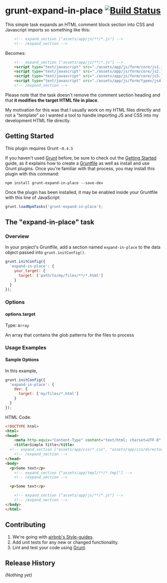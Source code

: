# grunt-expand-in-place [![Build Status](https://travis-ci.org/drdrsh/grunt-expand-in-place.svg?branch=master)](https://travis-ci.org/drdrsh/grunt-expand-in-place)

This simple task expands an HTML comment block section into CSS and Javascript imports so something like this:
```html
	<!-- expand_section ["assets/app/js/**/*.js"] -->
	<!-- /expand_section -->
```
Becomes:
```html
	<!-- expand_section ["assets/app/js/**/*.js"] -->
	<script type="text/javascript" src="./assets/app/js/form/core/js1.js"></script>
	<script type="text/javascript" src="./assets/app/js/form/core/js2.js"></script>
	<script type="text/javascript" src="./assets/app/js/form/core/js3.js"></script>
	<script type="text/javascript" src="./assets/app/js/form/types/js4.js"></script>
	<!-- /expand_section -->
```
Please note that the task doesn't remove the comment section heading and that **it modifies the target HTML file in place**.

My motivation for this was that I usually work on my HTML files directly and not a "template" so I wanted a tool to handle importing JS and CSS into my development HTML file directly.

## Getting Started
This plugin requires Grunt `~0.4.5`

If you haven't used [Grunt](http://gruntjs.com/) before, be sure to check out the [Getting Started](http://gruntjs.com/getting-started) guide, as it explains how to create a [Gruntfile](http://gruntjs.com/sample-gruntfile) as well as install and use Grunt plugins. Once you're familiar with that process, you may install this plugin with this command:

```shell
npm install grunt-expand-in-place --save-dev
```

Once the plugin has been installed, it may be enabled inside your Gruntfile with this line of JavaScript:

```js
grunt.loadNpmTasks('grunt-expand-in-place');
```

## The "expand-in-place" task
### Overview
In your project's Gruntfile, add a section named `expand-in-place` to the data object passed into `grunt.initConfig()`.

```js
grunt.initConfig({
  'expand-in-place': {
    your_target: {
      target: ['path/to/my/files/**/*.html']
    }
  }
});
```

### Options

#### options.target
Type: `Array`

An array that contains the glob patterns for the files to process


### Usage Examples

#### Sample Options
In this example,

```js
grunt.initConfig({
  'expand-in-place': {
    dev: {
      target: ['my/files/*.html']
    }
  }
});
```

HTML Code:

```html
<!DOCTYPE html>
<html>
<head>
	<meta http-equiv="Content-Type" content="text/html; charset=UTF-8" />
	<title>Simple title</title>
  <!-- expand_section ["assets/app/css/*.css", "assets/app/css/directory/*.css"] -->
	<!-- /expand_section -->
</head>
<body>
  <p>Some text</p>
	<!-- expand_section ["assets/app/tmpl/**/*.tmpl"] -->
	<!-- /expand_section -->

  <p>Some text</p>

	<!-- expand_section ["assets/app/js/**/*.js"] -->
	<!-- /expand_section -->
</body>
</html>
```

## Contributing
1. We're going with [airbnb's Style-guides](https://github.com/airbnb/javascript/).
1. Add unit tests for any new or changed functionality.
1. Lint and test your code using [Grunt](http://gruntjs.com/).

## Release History
_(Nothing yet)_
